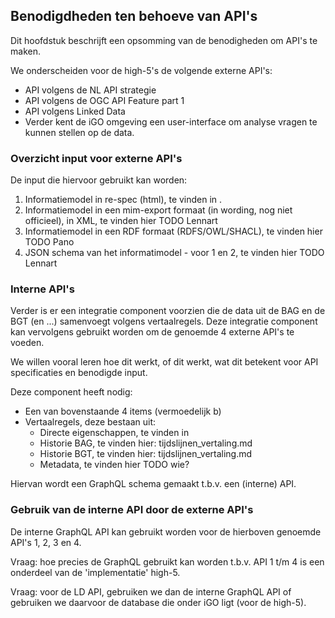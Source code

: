 ## Benodigdheden ten behoeve van API's

Dit hoofdstuk beschrijft een opsomming van de benodigheden om API's te maken. 

We onderscheiden voor de high-5's de volgende externe API's: 

* API volgens de NL API strategie
* API volgens de OGC API Feature part 1
* API volgens Linked Data
* Verder kent de iGO omgeving een user-interface om analyse vragen te kunnen stellen op de data. 

### Overzicht input voor externe API's 

De input die hiervoor gebruikt kan worden: 

1. Informatiemodel in re-spec (html), te vinden in [](#imsor-gebouw-0). 
2. Informatiemodel in een mim-export formaat (in wording, nog niet officieel), in XML, te vinden hier TODO Lennart 
3. Informatiemodel in een RDF formaat (RDFS/OWL/SHACL), te vinden hier TODO Pano 
4. JSON schema van het informatimodel - voor 1 en 2, te vinden hier TODO Lennart 

### Interne API's 

Verder is er een integratie component voorzien die de data uit de BAG en de BGT (en ...) samenvoegt volgens vertaalregels. 
Deze integratie component kan vervolgens gebruikt worden om de genoemde 4 externe API's te voeden. 

We willen vooral leren hoe dit werkt, of dit werkt, wat dit betekent voor API specificaties en benodigde input.

Deze component heeft nodig: 

 * Een van bovenstaande 4 items (vermoedelijk b)
 * Vertaalregels, deze bestaan uit: 
   * Directe eigenschappen, te vinden in [](#gebouwen-van-bron-naar-sor)
   * Historie BAG, te vinden hier: tijdslijnen_vertaling.md
   * Historie BGT, te vinden hier: tijdslijnen_vertaling.md
   * Metadata, te vinden hier TODO wie? 

Hiervan wordt een GraphQL schema gemaakt t.b.v. een (interne) API.

### Gebruik van de interne API door de externe API's 

De interne GraphQL API kan gebruikt worden voor de hierboven genoemde API's 1, 2, 3 en 4. 

Vraag: hoe precies de GraphQL gebruikt kan worden t.b.v. API 1 t/m 4 is een onderdeel van de 'implementatie' high-5.  

Vraag: voor de LD API, gebruiken we dan de interne GraphQL API of gebruiken we daarvoor de database die onder iGO ligt (voor de high-5). 
